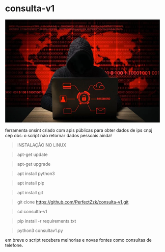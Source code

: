 # consulta-v1
![banner](https://github.com/PerfectZzk/consulta-v1/blob/main/png.webp)

ferramenta onsint criado com apis públicas para obter dados de ips cnpj cep 
obs: o script não retornar dados pessoais ainda!

> INSTALAÇÃO NO LINUX

> apt-get update

> apt-get upgrade

> apt install python3

> apt install pip

> apt install git

> git clone https://github.com/PerfectZzk/consulta-v1.git

> cd consulta-v1

> pip install -r requirements.txt

> python3 consultav1.py



em breve o script recebera melhorias e novas fontes como consultas
de telefone.
